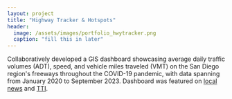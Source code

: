 ```yaml
---
layout: project
title: "Highway Tracker & Hotspots"
header:
  image: /assets/images/portfolio_hwytracker.png
  caption: "fill this in later"
---
```


   <p>Collaboratively developed a GIS dashboard showcasing average daily traffic volumes (ADT), speed, and vehicle miles traveled (VMT) on the San Diego region's freeways throughout the COVID-19 pandemic, with data spanning from January 2020 to September 2023. Dashboard was featured on <a href="https://www.10news.com/news/local-news/sandags-highway-tracker-map-shows-decreased-traffic-volume-increased-speeds-in-san-diego" target="_blank" rel="noopener noreferrer">local news</a> and <a href="https://www.traffictechnologytoday.com/news/traffic-counting-categorization/san-diego-unveils-new-highway-traffic-monitoring-tool.html" target="_blank" rel="noopener noreferrer">TTI</a>.</p>